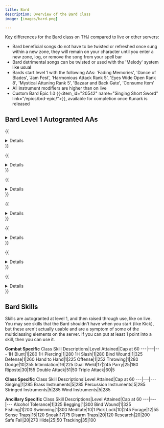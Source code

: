 ```yaml
---
title: Bard
description: Overview of the Bard Class
image: [images/bard.png]

---
```


Key differences for the Bard class on THJ compared to live or other servers:

- Bard beneficial songs do not have to be twisted or refreshed once sung within a new zone, they will remain on your character until you enter a new zone, log, or remove the song from your spell bar
- Bard detrimental songs can be twisted or used with the 'Melody' system like usual
- Bards start level 1 with the following AAs: 'Fading Memories', 'Dance of Blades', 'Jam Fest', 'Harmonious Attack Rank 5', 'Eyes Wide Open Rank 8', 'Mystical Attuning Rank 5', 'Bazaar and Back Gate', 'Consume Item'
- All instrument modifiers are higher than on live
- Custom Bard Epic 1.0 {{<item_id="20542" name="Singing Short Sword" link="/epics/brd-epic/">}}, available for completion once Kunark is released

## Bard Level 1 Autogranted AAs


{{<details title="Fading Memories (Active)">}}
With no recast delay, This ability will cause all NPCs to forget about you.  If you are out of immediate combat, this ability will also make you invisible.  This ability is usable any time that you have 250 mana.^0
{{</details>}}

{{<details title="Dance of Blades (Active)">}}
Every 17 minutes, When activated, you begin a dance of whirling blades that greatly increases your chance to make the maximum number of attacks per round. Additionally, you will have a chance to perform a bladewhirl attack on your opponent, reducing your opponent's combat effectiveness and doing damage to your opponent. This bladewhirl is modified by percussion.
{{</details>}}

{{<details title="Jam Fest Rank 1 (Passive)">}}
This ability allows you to sing your songs at a higher apparent level.  Note: This does not allow you to sing songs that are actually higher than your level.
{{</details>}}

{{<details title="Harmonious Attack Rank 5 (Passive)">}}
This ability grants you a chance of performing a double attack in any given combat round.  Additional ranks improve your chance of performing the double attack.
{{</details>}}

{{<details title="Bazaar and Back Gate (Active)">}}
Every 10 minutes, allows you to teleport to the Bazaar when out of combat.
{{</details>}}

{{<details title="Eyes Wide Open Rank 8 (Passive)">}}
This passive ability increases the capacity of your extended target window by one slot per rank.
{{</details>}}

{{<details title="Mystical Attuning Rank 5 (Passive)">}}
This ability increases the number of mystical effects that can affect you at once by 1 per rank.
{{</details>}}

## Bard Skills

Skills are autogranted at level 1, and then raised through use, like on live. You may see skills that the Bard shouldn't have when you start (like Kick), but these aren't actually usable and are a symptom of some of the multiclassing elements on the server. If you can put at least 1 point into a skill, then you can use it.

**Combat Specific**
Class Skill Descriptions|Level Attained|Cap at 60
---|---|---
1H Blunt|1|280
1H Piercing|1|280
1H Slash|1|280
Bind Wound|1|325
Defense|1|260
Hand to Hand|1|225
Offense|1|252
Throwing|1|280
Dodge|10|255
Intimidation|16|225
Dual Wield|17|245
Parry|25|180
Riposte|30|155
Double Attack|51|50
Triple Attack|60|5

**Class Specific**
Class Skill Descriptions|Level Attained|Cap at 60
---|---|---
Singing|1|285
Brass Instruments|5|285
Percussion Instruments|5|285
Stringed Instruments|5|285
Wind Instruments|5|285

**Ancillary Specific**
Class Skill Descriptions|Level Attained|Cap at 60
---|---|---
Alcohol Tolerance|1|325
Begging|1|300
Bind Wound|1|325
Fishing|1|200
Swimming|1|300
Meditate|10|1
Pick Lock|10|245
Forage|12|55
Sense Traps|15|120
Sneak|17|75
Disarm Traps|20|120
Research|20|200
Safe Fall|20|270
Hide|25|50
Tracking|35|100

